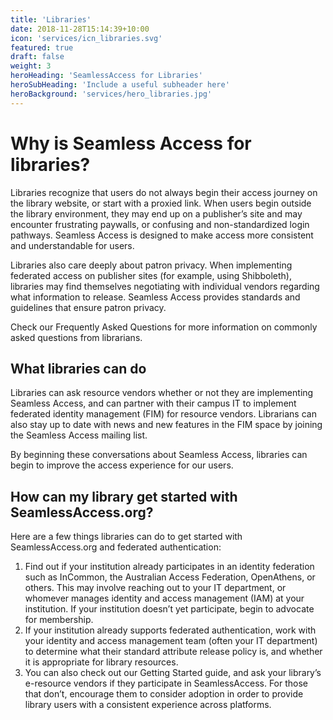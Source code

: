 ```yaml
---
title: 'Libraries'
date: 2018-11-28T15:14:39+10:00
icon: 'services/icn_libraries.svg'
featured: true
draft: false
weight: 3
heroHeading: 'SeamlessAccess for Libraries'
heroSubHeading: 'Include a useful subheader here'
heroBackground: 'services/hero_libraries.jpg'
---
```


# Why is Seamless Access for libraries?
Libraries recognize that users do not always begin their access journey on the library website, or start with a proxied link. When users begin outside the library environment, they may end up on a publisher’s site and may encounter frustrating paywalls, or confusing and non-standardized login pathways. Seamless Access is designed to make access more consistent and understandable for users. 

Libraries also care deeply about patron privacy. When implementing federated access on publisher sites (for example, using Shibboleth), libraries may find themselves negotiating with individual vendors regarding what information to release. Seamless Access provides standards and guidelines that ensure patron privacy. 

Check our Frequently Asked Questions for more information on commonly asked questions from librarians.

## What libraries can do
Libraries can ask resource vendors whether or not they are implementing Seamless Access, and can partner with their campus IT to implement federated identity management (FIM) for resource vendors. Librarians can also stay up to date with news and new features in the FIM space by joining the Seamless Access mailing list. 

By beginning these conversations about Seamless Access, libraries can begin to improve the access experience for our users.

## How can my library get started with SeamlessAccess.org?
Here are a few things libraries can do to get started with SeamlessAccess.org and federated authentication:
1. Find out if your institution already participates in an identity federation such as InCommon, the Australian Access Federation, OpenAthens, or others. This may involve reaching out to your IT department, or whomever manages identity and access management (IAM) at your institution. If your institution doesn’t yet participate, begin to advocate for membership.
2. If your institution already supports federated authentication, work with your identity and access management team (often your IT department) to determine what their standard attribute release policy is, and whether it is appropriate for library resources. 
3. You can also check out our Getting Started guide, and ask your library’s e-resource vendors if they participate in SeamlessAccess. For those that don’t, encourage them to consider adoption in order to provide library users with a consistent experience across platforms.

